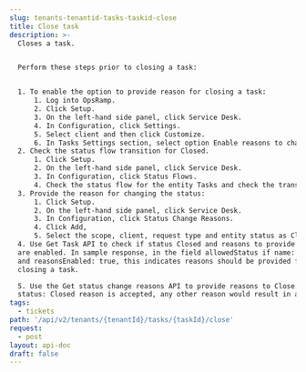 ```yaml
---
slug: tenants-tenantid-tasks-taskid-close
title: Close task
description: >-
  Closes a task.


  Perform these steps prior to closing a task:


  1. To enable the option to provide reason for closing a task: 
      1. Log into OpsRamp.
      2. Click Setup.
      3. On the left-hand side panel, click Service Desk.
      4. In Configuration, click Settings.
      5. Select client and then click Customize.
      6. In Tasks Settings section, select option Enable reasons to change status Close and then click Save.
  2. Check the status flow transition for Closed.
      1. Click Setup.
      2. On the left-hand side panel, click Service Desk.
      3. In Configuration, click Status Flows.
      4. Check the status flow for the entity Tasks and check the transition of the status Closed. If Closed is unavailable, this indicates the task cannot be closed.
  3. Provide the reason for changing the status:
      1. Click Setup.
      2. On the left-hand side panel, click Service Desk.
      3. In Configuration, click Status Change Reasons.
      4. Click Add,
      5. Select the scope, client, request type and entity status as Closed, provide the reason and click Submit.
  4. Use Get Task API to check if status Closed and reasons to provide for Close
  are enabled. In sample response, in the field allowedStatus if name: Closed
  and reasonsEnabled: true, this indicates reasons should be provided for
  closing a task.

  5. Use the Get status change reasons API to provide reasons to Close. Only
  status: Closed reason is accepted, any other reason would result in an error.
tags:
  - tickets
path: '/api/v2/tenants/{tenantId}/tasks/{taskId}/close'
request:
  - post
layout: api-doc
draft: false
---
```

